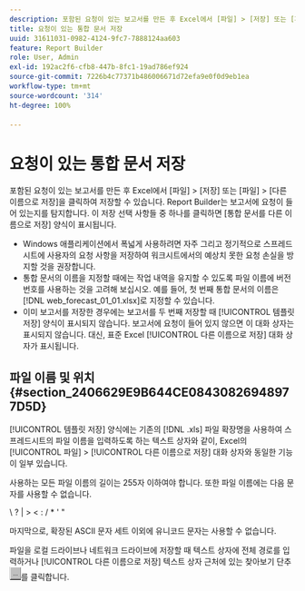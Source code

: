 ```yaml
---
description: 포함된 요청이 있는 보고서를 만든 후 Excel에서 [파일] > [저장] 또는 [파일] > [다른 이름으로 저장]을 클릭하여 저장할 수 있습니다. Report Builder는 보고서에 요청이 들어 있는지를 탐지합니다. 이 저장 선택 사항들 중 하나를 클릭하면 [통합 문서를 다른 이름으로 저장] 양식이 표시됩니다.
title: 요청이 있는 통합 문서 저장
uuid: 31611031-0982-4124-9fc7-7888124aa603
feature: Report Builder
role: User, Admin
exl-id: 192ac2f6-cfb8-447b-8fc1-19ad786ef924
source-git-commit: 7226b4c77371b486006671d72efa9e0f0d9eb1ea
workflow-type: tm+mt
source-wordcount: '314'
ht-degree: 100%

---
```


# 요청이 있는 통합 문서 저장

포함된 요청이 있는 보고서를 만든 후 Excel에서 [파일] > [저장] 또는 [파일] > [다른 이름으로 저장]을 클릭하여 저장할 수 있습니다. Report Builder는 보고서에 요청이 들어 있는지를 탐지합니다. 이 저장 선택 사항들 중 하나를 클릭하면 [통합 문서를 다른 이름으로 저장] 양식이 표시됩니다.

* Windows 애플리케이션에서 폭넓게 사용하려면 자주 그리고 정기적으로 스프레드시트에 사용자의 요청 사항을 저장하여 워크시트에서의 예상치 못한 요청 손실을 방지할 것을 권장합니다.
* 통합 문서의 이름을 지정할 때에는 작업 내역을 유지할 수 있도록 파일 이름에 버전 번호를 사용하는 것을 고려해 보십시오. 예를 들어, 첫 번째 통합 문서의 이름은 [!DNL web_forecast_01_01.xlsx]로 지정할 수 있습니다.
* 이미 보고서를 저장한 경우에는 보고서를 두 번째 저장할 때 [!UICONTROL 템플릿 저장] 양식이 표시되지 않습니다. 보고서에 요청이 들어 있지 않으면 이 대화 상자는 표시되지 않습니다. 대신, 표준 Excel [!UICONTROL 다른 이름으로 저장] 대화 상자가 표시됩니다.

## 파일 이름 및 위치 {#section_2406629E9B644CE08430826948977D5D}

[!UICONTROL 템플릿 저장] 양식에는 기존의 [!DNL .xls] 파일 확장명을 사용하여 스프레드시트의 파일 이름을 입력하도록 하는 텍스트 상자와 같이, Excel의 [!UICONTROL 파일] > [!UICONTROL 다른 이름으로 저장] 대화 상자와 동일한 기능이 일부 있습니다.

사용하는 모든 파일 이름의 길이는 255자 이하여야 합니다. 또한 파일 이름에는 다음 문자를 사용할 수 없습니다.

\ ? | > &lt; : / &#42; &#39; &quot;

마지막으로, 확장된 ASCII 문자 세트 이외에 유니코드 문자는 사용할 수 없습니다.

파일을 로컬 드라이브나 네트워크 드라이브에 저장할 때 텍스트 상자에 전체 경로를 입력하거나 [!UICONTROL 다른 이름으로 저장] 텍스트 상자 근처에 있는 찾아보기 단추 ![browse_button.gif](assets/browse_button.gif)를 클릭합니다.
